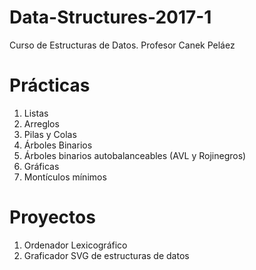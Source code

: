 # Data-Structures-2017-1
Curso de Estructuras de Datos.
Profesor Canek Peláez

# Prácticas
 1. Listas
 2. Arreglos
 3. Pilas y Colas
 4. Árboles Binarios
 5. Árboles binarios autobalanceables (AVL y Rojinegros)
 6. Gráficas
 7. Montículos mínimos

# Proyectos
  1. Ordenador Lexicográfico
  2. Graficador SVG de estructuras de datos
